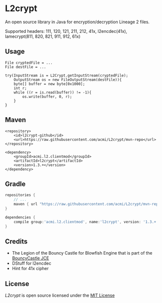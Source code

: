L2crypt
=======
An open source library in Java for encryption/decryption Lineage 2 files.

Supported headers: 111, 120, 121, 211, 212, 41x, l2encdec(41x), lamecrypt(811, 820, 821, 911, 912, 61x)

Usage
-------
```
File cryptedFile = ...
File destFile = ...

try(InputStream is = L2Crypt.getInputStream(cryptedFile);
	OutputStream os = new FileOutputStream(destFile)){
	byte[] buffer = new byte[0x1000];
	int r;
	while ((r = is.read(buffer)) != -1){
		os.write(buffer, 0, r);
	}
}
```

Maven
-----
```maven
<repository>
    <id>l2crypt-github</id>
    <url>https://raw.githubusercontent.com/acmi/L2crypt/mvn-repo</url>
</repository>

<dependency>
    <groupId>acmi.l2.clientmod</groupId>
    <artifactId>l2crypt</artifactId>
    <version>1.3.+</version>
</dependency>
```

Gradle
------
```gradle
repositories {
    // ...
    maven { url "https://raw.githubusercontent.com/acmi/L2crypt/mvn-repo" }
}

dependencies {
    compile group:'acmi.l2.clientmod', name:'l2crypt', version: '1.3.+'
}
```

Credits
-------
* The Legion of the Bouncy Castle for Blowfish Engine that is part of the [BouncyCastle JCE]
* DStuff for l2encdec
* Hint for 41x cipher

License
-------
*L2crypt* is open source licensed under the [MIT License](LICENSE)

[BouncyCastle JCE]: https://github.com/bcgit/bc-java